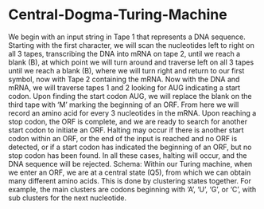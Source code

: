 # Central-Dogma-Turing-Machine
We begin with an input string in Tape 1 that represents a DNA sequence. Starting with the first character, we will scan the nucleotides left to right on all 3 tapes, transcribing the DNA into mRNA on tape 2, until we reach a blank (B), at which point we will turn around and traverse left on all 3 tapes until we reach a blank (B), where we will turn right and return to our first symbol, now with Tape 2 containing the mRNA. Now with the DNA and mRNA, we will traverse tapes 1 and 2 looking for AUG indicating a start codon. Upon finding the start codon AUG, we will replace the blank on the third tape with ‘M’ marking the beginning of an ORF. From here we will record an amino acid for every 3 nucleotides in the mRNA. Upon reaching a stop codon, the ORF is complete, and we are ready to search for another start codon to initiate an ORF. Halting may occur if there is another start codon within an ORF, or the end of the input is reached and no ORF is detected, or if a start codon has indicated the beginning of an ORF, but no stop codon has been found. In all these cases, halting will occur, and the DNA sequence will be rejected.  Schema:   Within our Turing machine, when we enter an ORF, we are at a central state (Q5), from which we can obtain many different amino acids. This is done by clustering states together. For example, the main clusters are codons beginning with ‘A’, ‘U’, ‘G’, or ‘C’, with sub clusters for the next nucleotide.
